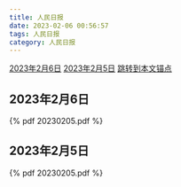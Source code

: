 ```yaml
---
title: 人民日报
date: 2023-02-06 00:56:57
tags: 人民日报
category: 人民日报
---
```


[2023年2月6日](#2023年2月6日)
[2023年2月5日](#2023年2月5日)
[跳转到本文锚点](#hexo-标题与-id-关系)

## 2023年2月6日

{% pdf 20230205.pdf %}

## 2023年2月5日

{% pdf 20230205.pdf %}

